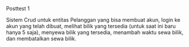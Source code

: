 Posttest 1

Sistem Crud untuk entitas Pelanggan yang bisa membuat akun, login ke akun yang telah dibuat, melihat bilik yang tersedia (untuk saat ini baru hanya 5 saja), menyewa bilik yang tersedia, menambah waktu sewa bilik, dan membatalkan sewa bilik.
